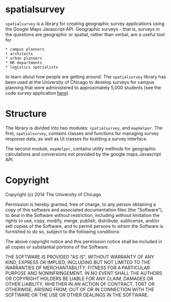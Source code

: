 spatialsurvey
=============================

`spatialsurvey` is a library for creating geographic survey applications using the Google Maps Javascript API.  Geographic surveys - that is, surveys in the questions are geographic or spatial, rather than verbal, are a useful tool for

	* campus planners
	* architects
	* urban planners
	* HR departments
	* logistics specialists

to learn about how people are getting around.  The `spatialsurvey` library has been used at the University of Chicago to develop surveys for campus planning that were administered to approximately 5,000 students (see the code survey application [here](https://github.com/manleyjster/wherewewalk)).

Structure
==============================
The library is divided into two modules: `spatialsurvey`, and `mapHelper`.  The first, `spatialsurvey`, contains classes and functions for managing survey response data, as well as UI classes for building a survey interface.

The second module, `mapHelper`, contains utility methods for geographic calculations and conversions not provided by the google maps Javascript API.

Copyright
==============================

Copyright (c) 2014 The University of Chicago

Permission is hereby granted, free of charge, to any person obtaining a copy of this software and associated documentation files (the "Software"), to deal in the Software without restriction, including without limitation the rights to use, copy, modify, merge, publish, distribute, sublicense, and/or sell copies of the Software, and to permit persons to whom the Software is furnished to do so, subject to the following conditions:

The above copyright notice and this permission notice shall be included in all copies or substantial portions of the Software.

THE SOFTWARE IS PROVIDED "AS IS", WITHOUT WARRANTY OF ANY KIND, EXPRESS OR IMPLIED, INCLUDING BUT NOT LIMITED TO THE WARRANTIES OF MERCHANTABILITY, FITNESS FOR A PARTICULAR PURPOSE AND NONINFRINGEMENT. IN NO EVENT SHALL THE AUTHORS OR COPYRIGHT HOLDERS BE LIABLE FOR ANY CLAIM, DAMAGES OR OTHER LIABILITY, WHETHER IN AN ACTION OF CONTRACT, TORT OR OTHERWISE, ARISING FROM, OUT OF OR IN CONNECTION WITH THE SOFTWARE OR THE USE OR OTHER DEALINGS IN THE SOFTWARE.